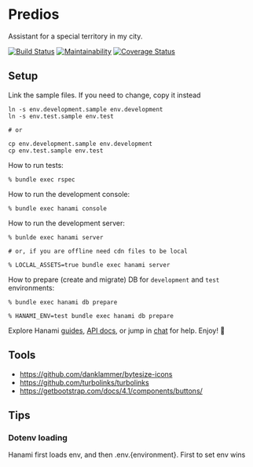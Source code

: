 # Predios

Assistant for a special territory in my city.

[![Build Status](https://travis-ci.org/mjacobus/predios.svg?branch=master)](https://travis-ci.org/mjacobus/predios)
[![Maintainability](https://api.codeclimate.com/v1/badges/5b75122bc3940aee70d9/maintainability)](https://codeclimate.com/github/mjacobus/predios/maintainability)
[![Coverage Status](https://coveralls.io/repos/github/mjacobus/predios/badge.svg?branch=master)](https://coveralls.io/github/mjacobus/predios?branch=master)

## Setup


Link the sample files. If you need to change, copy it instead

```
ln -s env.development.sample env.development
ln -s env.test.sample env.test

# or

cp env.development.sample env.development
cp env.test.sample env.test
```

How to run tests:

```
% bundle exec rspec
```

How to run the development console:

```
% bundle exec hanami console
```

How to run the development server:

```
% bunlde exec hanami server

# or, if you are offline need cdn files to be local

% LOCLAL_ASSETS=true bundle exec hanami server
```

How to prepare (create and migrate) DB for `development` and `test` environments:

```
% bundle exec hanami db prepare

% HANAMI_ENV=test bundle exec hanami db prepare
```

Explore Hanami [guides](http://hanamirb.org/guides/), [API docs](http://docs.hanamirb.org/1.3.0/), or jump in [chat](http://chat.hanamirb.org) for help. Enjoy! 🌸

## Tools

- https://github.com/danklammer/bytesize-icons
- https://github.com/turbolinks/turbolinks
- https://getbootstrap.com/docs/4.1/components/buttons/

## Tips

### Dotenv loading

Hanami first loads env, and then .env.{environment}. First to set env wins
